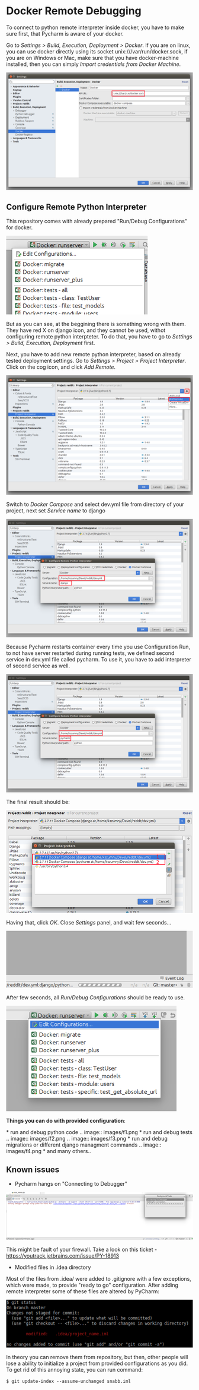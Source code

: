 Docker Remote Debugging
=======================

To connect to python remote interpreter inside docker, you have to make
sure first, that Pycharm is aware of your docker.

Go to *Settings &gt; Build, Execution, Deployment &gt; Docker*. If you
are on linux, you can use docker directly using its socket
unix:///var/run/docker.sock, if you are on Windows or Mac, make sure
that you have docker-machine installed, then you can simply *Import
credentials from Docker Machine*.

![image](images/1.png)

Configure Remote Python Interpreter
-----------------------------------

This repository comes with already prepared "Run/Debug Configurations"
for docker.

![image](images/2.png)

But as you can see, at the beggining there is something wrong with them.
They have red X on django icon, and they cannot be used, withot
configuring remote python interpteter. To do that, you have to go to
*Settings &gt; Build, Execution, Deployment* first.

Next, you have to add new remote python interpreter, based on already
tested deployment settings. Go to *Settings &gt; Project &gt; Project
Interpreter*. Click on the cog icon, and click *Add Remote*.

![image](images/3.png)

Switch to *Docker Compose* and select dev.yml file from directory of
your project, next set *Service name* to django

![image](images/4.png)

Because Pycharm restarts container every time you use Configuration Run,
to not have server restarted during running tests, we defined second
service in dev.yml file called pycharm. To use it, you have to add
interpreter of second service as well.

![image](images/5.png)

The final result should be:

![image](images/6.png)

Having that, click *OK*. Close *Settings* panel, and wait few seconds...

![image](images/7.png)

After few seconds, all *Run/Debug Configurations* should be ready to
use.

![image](images/8.png)

**Things you can do with provided configuration**:

\* run and debug python code .. image:: images/f1.png \* run and debug
tests .. image:: images/f2.png .. image:: images/f3.png \* run and debug
migrations or different django managment commands .. image::
images/f4.png \* and many others..

Known issues
------------

-   Pycharm hangs on "Connecting to Debugger"

![image](images/issue1.png)

This might be fault of your firewall. Take a look on this ticket -
<https://youtrack.jetbrains.com/issue/PY-18913>

-   Modified files in .idea directory

Most of the files from .idea/ were added to .gitignore with a few
exceptions, which were made, to provide "ready to go" configuration.
After adding remote interpreter some of these files are altered by
PyCharm:

![image](images/issue2.png)

In theory you can remove them from repository, but then, other people
will lose a ability to initialize a project from provided configurations
as you did. To get rid of this annoying state, you can run command:

    $ git update-index --assume-unchanged snabb.iml
